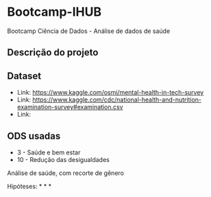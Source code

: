 # Bootcamp-IHUB
Bootcamp Ciência de Dados - Análise de dados de saúde

## Descrição do projeto

## Dataset
* Link: https://www.kaggle.com/osmi/mental-health-in-tech-survey
* Link: https://www.kaggle.com/cdc/national-health-and-nutrition-examination-survey#examination.csv
* Link: 

## ODS usadas
* 3 - Saúde e bem estar
* 10 - Redução das desigualdades

Análise de saúde, com recorte de gênero

Hipóteses:
* 
* 
* 

